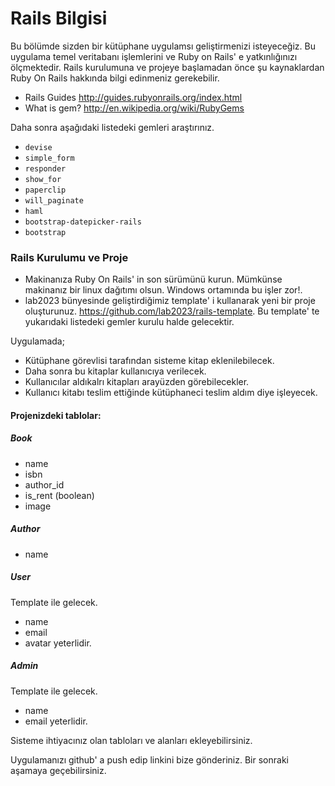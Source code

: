 # Rails Bilgisi

Bu bölümde sizden bir kütüphane uygulamsı geliştirmenizi isteyeceğiz. Bu uygulama temel veritabanı işlemlerini ve Ruby on Rails' e yatkınlığınızı ölçmektedir.
Rails kurulumuna ve projeye başlamadan önce şu kaynaklardan Ruby On Rails hakkında bilgi edinmeniz gerekebilir.

* Rails Guides http://guides.rubyonrails.org/index.html
* What is gem? http://en.wikipedia.org/wiki/RubyGems

Daha sonra aşağıdaki listedeki gemleri araştırınız.

* `devise`
* `simple_form`
* `responder`
* `show_for`
* `paperclip`
* `will_paginate`
* `haml`
* `bootstrap-datepicker-rails`
* `bootstrap`

### Rails Kurulumu ve Proje

* Makinanıza Ruby On Rails' in son sürümünü kurun. Mümkünse makinanız bir linux dağıtımı olsun. Windows ortamında bu işler zor!.
* lab2023 bünyesinde geliştirdiğimiz template' i kullanarak yeni bir proje oluşturunuz. https://github.com/lab2023/rails-template. Bu template' te yukarıdaki listedeki gemler kurulu halde gelecektir.

Uygulamada; 

* Kütüphane görevlisi tarafından sisteme kitap eklenilebilecek.
* Daha sonra bu kitaplar kullanıcıya verilecek.
* Kullanıcılar aldıkalrı kitapları arayüzden görebilecekler.
* Kullanıcı kitabı teslim ettiğinde kütüphaneci teslim aldım diye işleyecek.

#### Projenizdeki tablolar:

##### Book
* name
* isbn
* author_id 
* is_rent (boolean)
* image

##### Author
* name

##### User
Template ile gelecek.
* name
* email
* avatar yeterlidir.

##### Admin
Template ile gelecek.
* name
* email yeterlidir.

Sisteme ihtiyacınız olan tabloları ve alanları ekleyebilirsiniz.

Uygulamanızı github' a push edip linkini bize gönderiniz.
Bir sonraki aşamaya geçebilirsiniz.
